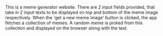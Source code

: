 This is a meme generator website.
There are 2 input fields provided, that take in 2 input texts to be displayed on top and bottom of the meme image respectively. When the 'get a new meme image' button is clicked, 
the app fetches a collection of memes. A random meme is picked from this collection and displayed on the browser along with the text.

